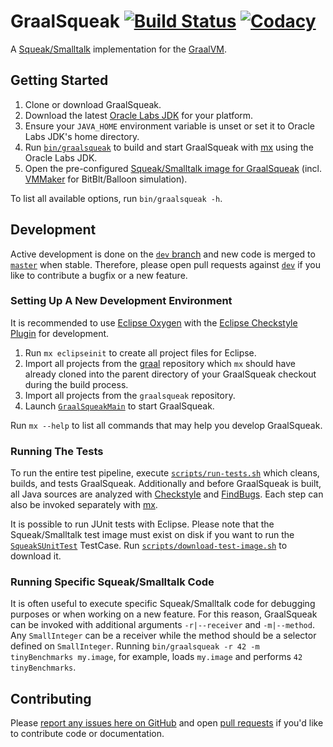 # GraalSqueak [![Build Status][travis_badge]][travis] [![Codacy][codacy_badge]][codacy]

A [Squeak/Smalltalk][squeak] implementation for the [GraalVM][graalvm].


## Getting Started

1. Clone or download GraalSqueak.
2. Download the latest [Oracle Labs JDK][labsjdk] for your platform.
3. Ensure your `JAVA_HOME` environment variable is unset or set it to
   Oracle Labs JDK's home directory.
4. Run [`bin/graalsqueak`][graalsqueak] to build and start GraalSqueak with
   [mx] using the Oracle Labs JDK.
5. Open the pre-configured
   [Squeak/Smalltalk image for GraalSqueak][graalsqueak_image]
   (incl. [VMMaker] for BitBlt/Balloon simulation).

To list all available options, run `bin/graalsqueak -h`.


## Development

Active development is done on the [`dev` branch][dev] and new code is merged to
[`master`][master] when stable.
Therefore, please open pull requests against [`dev`][dev] if you like to
contribute a bugfix or a new feature.


### Setting Up A New Development Environment

It is recommended to use [Eclipse Oxygen][eclipse_oxygen] with the
[Eclipse Checkstyle Plugin][eclipse_cs] for development.

1. Run `mx eclipseinit` to create all project files for Eclipse.
2. Import all projects from the [graal] repository which `mx` should have
   already cloned into the parent directory of your GraalSqueak checkout during
   the build process.
3. Import all projects from the `graalsqueak` repository.
4. Launch [`GraalSqueakMain`][graalsqueakmain] to start GraalSqueak.

Run `mx --help` to list all commands that may help you develop GraalSqueak.


### Running The Tests

To run the entire test pipeline, execute [`scripts/run-tests.sh`][run_tests]
which cleans, builds, and tests GraalSqueak.
Additionally and before GraalSqueak is built, all Java sources are analyzed with
[Checkstyle] and [FindBugs].
Each step can also be invoked separately with [mx].

It is possible to run JUnit tests with Eclipse.
Please note that the Squeak/Smalltalk test image must exist on disk if you want
to run the [`SqueakSUnitTest`][sunit] TestCase.
Run [`scripts/download-test-image.sh`][test_image] to download it.


### Running Specific Squeak/Smalltalk Code

It is often useful to execute specific Squeak/Smalltalk code for debugging
purposes or when working on a new feature.
For this reason, GraalSqueak can be invoked with additional arguments
`-r|--receiver` and `-m|--method`.
Any `SmallInteger` can be a receiver while the method should be a selector
defined on `SmallInteger`.
Running `bin/graalsqueak -r 42 -m tinyBenchmarks my.image`, for example, loads
`my.image` and performs `42 tinyBenchmarks`.


## Contributing

Please [report any issues here on GitHub][issues] and open
[pull requests][pull_request] if you'd like to contribute code or documentation.



[checkstyle]: http://checkstyle.org/
[codacy]: https://app.codacy.com/app/fniephaus/graalsqueak/dashboard
[codacy_badge]: https://api.codacy.com/project/badge/Coverage/9748bfe3726b48c8973e3808549f6d05
[dev]: ../../tree/dev
[eclipse_cs]: http://checkstyle.org/eclipse-cs/
[eclipse_oxygen]: https://www.eclipse.org/oxygen/
[findbugs]: http://findbugs.sourceforge.net/
[graal]: https://github.com/oracle/graal
[graalsqueak]: bin/graalsqueak
[graalsqueakmain]: src/de.hpi.swa.graal.squeak/src/de/hpi/swa/graal/squeak/GraalSqueakMain.java
[graalsqueak_image]: https://dl.bintray.com/hpi-swa-lab/GraalSqueak/images/GraalSqueakTrunkImage.zip
[graalvm]: http://www.graalvm.org/
[graalvm_download]: http://www.graalvm.org/downloads/
[issues]: ../../issues/new
[labsjdk]: http://www.oracle.com/technetwork/oracle-labs/program-languages/downloads/index.html
[master]: ../../tree/master
[mx]: https://github.com/graalvm/mx
[pull_request]: ../../compare/dev...
[run_tests]: scripts/run-tests.sh
[squeak]: https://squeak.org
[sunit]: src/de.hpi.swa.graal.squeak.test/src/de/hpi/swa/graal/squeak/test/SqueakSUnitTest.java
[test_image]: scripts/download-test-image.sh
[travis]: https://travis-ci.com/hpi-swa-lab/graalsqueak
[travis_badge]: https://travis-ci.com/hpi-swa-lab/graalsqueak.svg?token=7fqzGEv22MQpvpU7RhK5&branch=master
[vmmaker]: http://source.squeak.org/VMMaker/
